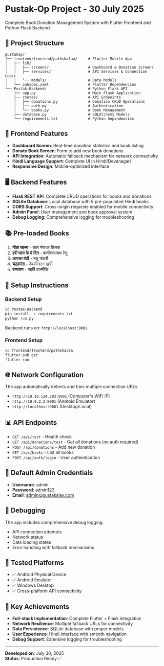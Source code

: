 # Pustak-Op Project - 30 July 2025

Complete Book Donation Management System with Flutter Frontend and Python Flask Backend.

## 🚀 Project Structure

```
pustakop/
├── frontend/frontend/pathshalaa/     # Flutter Mobile App
│   ├── lib/
│   │   ├── screens/                  # Dashboard & Donation Screens
│   │   ├── services/                 # API Services & Connection Logic
│   │   └── models/                   # Data Models
│   └── pubspec.yaml                  # Flutter Dependencies
└── Pustak-Backend/                   # Python Flask API
    ├── app.py                        # Main Flask Application
    ├── routes/                       # API Endpoints
    │   ├── donations.py              # Donation CRUD Operations
    │   ├── auth.py                   # Authentication
    │   └── books.py                  # Book Management
    ├── database.py                   # SQLAlchemy Models
    └── requirements.txt              # Python Dependencies
```

## 📱 Frontend Features

- **Dashboard Screen**: Real-time donation statistics and book listing
- **Donate Book Screen**: Form to add new book donations
- **API Integration**: Automatic fallback mechanism for network connectivity
- **Hindi Language Support**: Complete UI in Hindi/Devanagari
- **Responsive Design**: Mobile-optimized interface

## 🖥️ Backend Features

- **Flask REST API**: Complete CRUD operations for books and donations
- **SQLite Database**: Local database with 5 pre-populated Hindi books
- **CORS Support**: Cross-origin requests enabled for mobile connectivity
- **Admin Panel**: User management and book approval system
- **Debug Logging**: Comprehensive logging for troubleshooting

## 📚 Pre-loaded Books

1. **गीता रहस्य** - बाल गंगाधर तिलक
2. **हरी घास के ये दिन** - फणीश्वरनाथ रेणु
3. **आपका बंटी** - मन्नू भंडारी
4. **चंद्रकांता** - देवकीनंदन खत्री
5. **रामायण** - महर्षि वाल्मीकि

## 🔧 Setup Instructions

### Backend Setup
```bash
cd Pustak-Backend
pip install -r requirements.txt
python run.py
```
Backend runs on: `http://localhost:9001`

### Frontend Setup
```bash
cd frontend/frontend/pathshalaa
flutter pub get
flutter run
```

## 🌐 Network Configuration

The app automatically detects and tries multiple connection URLs:
- `http://10.10.124.203:9001` (Computer's WiFi IP)
- `http://10.0.2.2:9001` (Android Emulator)
- `http://localhost:9001` (Desktop/Local)

## 📊 API Endpoints

- `GET /api/test` - Health check
- `GET /api/donations/test` - Get all donations (no auth required)
- `POST /api/donations` - Add new donation
- `GET /api/books` - List all books
- `POST /api/auth/login` - User authentication

## 🔐 Default Admin Credentials

- **Username**: admin
- **Password**: admin123
- **Email**: admin@pustakalay.com

## 🐛 Debugging

The app includes comprehensive debug logging:
- API connection attempts
- Network status
- Data loading states
- Error handling with fallback mechanisms

## 📱 Tested Platforms

- ✅ Android Physical Device
- ✅ Android Emulator
- ✅ Windows Desktop
- ✅ Cross-platform API connectivity

## 🎯 Key Achievements

- **Full-stack Implementation**: Complete Flutter + Flask integration
- **Network Resilience**: Multiple fallback URLs for connectivity
- **Data Persistence**: SQLite database with proper models
- **User Experience**: Hindi interface with smooth navigation
- **Debug Support**: Extensive logging for troubleshooting

---

**Developed on**: July 30, 2025  
**Status**: Production Ready ✅
